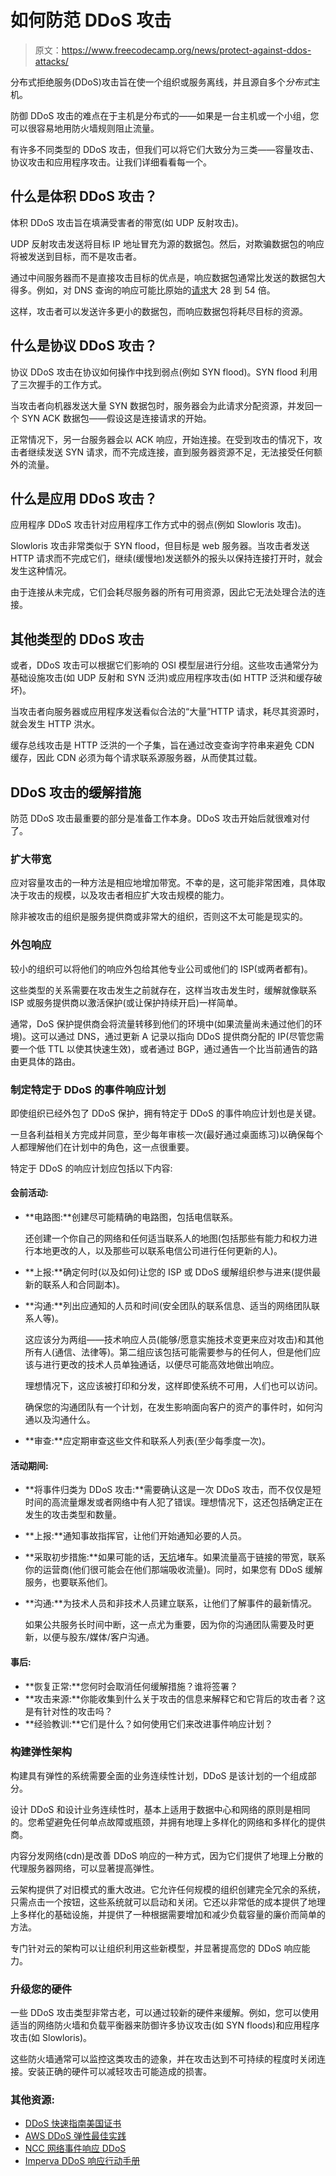 # 如何防范 DDoS 攻击

> 原文：<https://www.freecodecamp.org/news/protect-against-ddos-attacks/>

分布式拒绝服务(DDoS)攻击旨在使一个组织或服务离线，并且源自多个*分布式*主机。

防御 DDoS 攻击的难点在于主机是分布式的——如果是一台主机或一个小组，您可以很容易地用防火墙规则阻止流量。

有许多不同类型的 DDoS 攻击，但我们可以将它们大致分为三类——容量攻击、协议攻击和应用程序攻击。让我们详细看看每一个。

## 什么是体积 DDoS 攻击？

体积 DDoS 攻击旨在填满受害者的带宽(如 UDP 反射攻击)。

UDP 反射攻击发送将目标 IP 地址冒充为源的数据包。然后，对欺骗数据包的响应将被发送到目标，而不是攻击者。

通过中间服务器而不是直接攻击目标的优点是，响应数据包通常比发送的数据包大得多。例如，对 DNS 查询的响应可能比原始的[请求](https://docs.aws.amazon.com/whitepapers/latest/aws-best-practices-ddos-resiliency/aws-best-practices-ddos-resiliency.pdf)大 28 到 54 倍。

这样，攻击者可以发送许多更小的数据包，而响应数据包将耗尽目标的资源。

## 什么是协议 DDoS 攻击？

协议 DDoS 攻击在协议如何操作中找到弱点(例如 SYN flood)。SYN flood 利用了三次握手的工作方式。

当攻击者向机器发送大量 SYN 数据包时，服务器会为此请求分配资源，并发回一个 SYN ACK 数据包——假设这是连接请求的开始。

正常情况下，另一台服务器会以 ACK 响应，开始连接。在受到攻击的情况下，攻击者继续发送 SYN 请求，而不完成连接，直到服务器资源不足，无法接受任何额外的流量。

## 什么是应用 DDoS 攻击？

应用程序 DDoS 攻击针对应用程序工作方式中的弱点(例如 Slowloris 攻击)。

Slowloris 攻击非常类似于 SYN flood，但目标是 web 服务器。当攻击者发送 HTTP 请求而不完成它们，继续(缓慢地)发送额外的报头以保持连接打开时，就会发生这种情况。

由于连接从未完成，它们会耗尽服务器的所有可用资源，因此它无法处理合法的连接。

## 其他类型的 DDoS 攻击

或者，DDoS 攻击可以根据它们影响的 OSI 模型层进行分组。这些攻击通常分为基础设施攻击(如 UDP 反射和 SYN 泛洪)或应用程序攻击(如 HTTP 泛洪和缓存破坏)。

当攻击者向服务器或应用程序发送看似合法的“大量”HTTP 请求，耗尽其资源时，就会发生 HTTP 洪水。

缓存总线攻击是 HTTP 泛洪的一个子集，旨在通过改变查询字符串来避免 CDN 缓存，因此 CDN 必须为每个请求联系源服务器，从而使其过载。

## DDoS 攻击的缓解措施

防范 DDoS 攻击最重要的部分是准备工作本身。DDoS 攻击开始后就很难对付了。

### 扩大带宽

应对容量攻击的一种方法是相应地增加带宽。不幸的是，这可能非常困难，具体取决于攻击的规模，以及攻击者相应扩大攻击规模的能力。

除非被攻击的组织是服务提供商或非常大的组织，否则这不太可能是现实的。

### 外包响应

较小的组织可以将他们的响应外包给其他专业公司或他们的 ISP(或两者都有)。

这些类型的关系需要在攻击发生之前就存在，这样当攻击发生时，缓解就像联系 ISP 或服务提供商以激活保护(或让保护持续开启)一样简单。

通常，DoS 保护提供商会将流量转移到他们的环境中(如果流量尚未通过他们的环境)。这可以通过 DNS，通过更新 A 记录以指向 DDoS 提供商分配的 IP(尽管您需要一个低 TTL 以使其快速生效)，或者通过 BGP，通过通告一个比当前通告的路由更具体的路由。

### 制定特定于 DDoS 的事件响应计划

即使组织已经外包了 DDoS 保护，拥有特定于 DDoS 的事件响应计划也是关键。

一旦各利益相关方完成并同意，至少每年审核一次(最好通过桌面练习)以确保每个人都理解他们在计划中的角色，这一点很重要。

特定于 DDoS 的响应计划应包括以下内容:

#### 会前活动:

*   **电路图:**创建尽可能精确的电路图，包括电信联系。

    还创建一个你自己的网络和任何适当联系人的地图(包括那些有能力和权力进行本地更改的人，以及那些可以联系电信公司进行任何更新的人)。
*   **上报:**确定何时(以及如何)让您的 ISP 或 DDoS 缓解组织参与进来(提供最新的联系人和合同副本)。
*   **沟通:**列出应通知的人员和时间(安全团队的联系信息、适当的网络团队联系人等)。

    这应该分为两组——技术响应人员(能够/愿意实施技术变更来应对攻击)和其他所有人(通信、法律等)。第二组应该包括可能需要参与的任何人，但是他们应该与进行更改的技术人员单独通话，以便尽可能高效地做出响应。

    理想情况下，这应该被打印和分发，这样即使系统不可用，人们也可以访问。

    确保您的沟通团队有一个计划，在发生影响面向客户的资产的事件时，如何沟通以及沟通什么。
*   **审查:**应定期审查这些文件和联系人列表(至少每季度一次)。

#### 活动期间:

*   **将事件归类为 DDoS 攻击:**需要确认这是一次 DDoS 攻击，而不仅仅是短时间的高流量爆发或者网络中有人犯了错误。理想情况下，这还包括确定正在发生的攻击类型和数量。
*   **上报:**通知事故指挥官，让他们开始通知必要的人员。
*   **采取初步措施:**如果可能的话，[天坑](https://www.wired.com/story/what-is-sinkholing/)堵车。如果流量高于链接的带宽，联系你的运营商(他们很可能会在他们那端吸收流量)。同时，如果您有 DDoS 缓解服务，也要联系他们。
*   **沟通:**为技术人员和非技术人员建立联系，让他们了解事件的最新情况。

    如果公共服务长时间中断，这一点尤为重要，因为你的沟通团队需要及时更新，以便与股东/媒体/客户沟通。

#### 事后:

*   **恢复正常:**您何时会取消任何缓解措施？谁将签署？
*   **攻击来源:**你能收集到什么关于攻击的信息来解释它和它背后的攻击者？这是有针对性的攻击吗？
*   **经验教训:**它们是什么？如何使用它们来改进事件响应计划？

### 构建弹性架构

构建具有弹性的系统需要全面的业务连续性计划，DDoS 是该计划的一个组成部分。

设计 DDoS 和设计业务连续性时，基本上适用于数据中心和网络的原则是相同的。您希望避免任何单点故障或瓶颈，并拥有地理上多样化的网络和多样化的提供商。

内容分发网络(cdn)是改善 DDoS 响应的一种方式，因为它们提供了地理上分散的代理服务器网络，可以显著提高弹性。

云架构提供了对旧模式的重大改进。它允许任何规模的组织创建完全冗余的系统，只需点击一个按钮，这些系统就可以启动和关闭。它还以非常低的成本提供了地理上多样化的基础设施，并提供了一种根据需要增加和减少负载容量的廉价而简单的方法。

专门针对云的架构可以让组织利用这些新模型，并显著提高您的 DDoS 响应能力。

### 升级您的硬件

一些 DDoS 攻击类型非常古老，可以通过较新的硬件来缓解。例如，您可以使用适当的网络防火墙和负载平衡器来防御许多协议攻击(如 SYN floods)和应用程序攻击(如 Slowloris)。

这些防火墙通常可以监控这类攻击的迹象，并在攻击达到不可持续的程度时关闭连接。安装正确的硬件可以减轻攻击可能造成的损害。

### 其他资源:

*   [DDoS 快速指南美国证书](https://us-cert.cisa.gov/sites/default/files/publications/DDoS%20Quick%20Guide.pdf)
*   [AWS DDoS 弹性最佳实践](https://docs.aws.amazon.com/whitepapers/latest/aws-best-practices-ddos-resiliency/aws-best-practices-ddos-resiliency.pdf)
*   [NCC 网络事件响应 DDoS](https://www.gov.scot/binaries/content/documents/govscot/publications/advice-and-guidance/2019/10/cyber-resilience-incident-management/documents/cyber-incident-response-denial-of-service-playbook/cyber-incident-response-denial-of-service-playbook/govscot%3Adocument/Cyber%2BCapability%2BToolkit%2B-%2BCyber%2BIncident%2BResponse%2B-%2BDenial%2Bof%2BService%2BPlaybook%2Bv2.3.pdf)
*   [Imperva DDoS 响应行动手册](https://www.cbronline.com/wp-content/uploads/dlm_uploads/2018/04/Playbook-DDoS-Response-Playbook-new-V2.pdf)